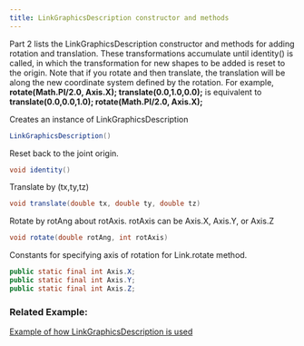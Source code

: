 ```yaml
---
title: LinkGraphicsDescription constructor and methods
---
```


Part 2 lists the LinkGraphicsDescription constructor and methods for adding rotation and translation. These transformations accumulate until identity() is called,
in which the transformation for new shapes to be added is reset to the origin. Note that if you rotate and then translate, the translation will be along the new coordinate system defined by the rotation.
For example, **rotate(Math.PI/2.0, Axis.X); translate(0.0,1.0,0.0);** is equivalent to **translate(0.0,0.0,1.0); rotate(Math.PI/2.0, Axis.X);**

Creates an instance of LinkGraphicsDescription
```java
LinkGraphicsDescription()
```

Reset back to the joint origin.
```java
void identity()
```

Translate by (tx,ty,tz)
```java
void translate(double tx, double ty, double tz)
```


Rotate by rotAng about rotAxis. rotAxis can be Axis.X, Axis.Y, or Axis.Z
```java
void rotate(double rotAng, int rotAxis)
```

Constants for specifying axis of rotation for Link.rotate method.
```java
public static final int Axis.X; 
public static final int Axis.Y; 
public static final int Axis.Z;
```

### Related Example:  

[Example of how LinkGraphicsDescription is used](https://ihmcroboticsdocs.github.io/simulation-construction-set/docs/05-creating-links.html)
